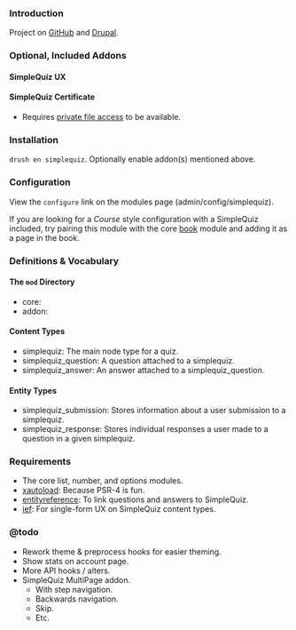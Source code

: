 ### Introduction ###

Project on [GitHub](https://github.com/ElectronicPress/SimpleQuiz) and [Drupal](https://www.drupal.org/sandbox/skh/simplequiz).

### Optional, Included Addons ###

#### SimpleQuiz UX

#### SimpleQuiz Certificate
- Requires [private file access][pfa] to be available.

### Installation ###
`drush en simplequiz`.  Optionally enable addon(s) mentioned above.

### Configuration ###
View the `configure` link on the modules page (admin/config/simplequiz).

If you are looking for a *Course* style configuration with a SimpleQuiz 
included, try pairing this module with the core [book][book] module and adding 
it as a page in the book.

### Definitions & Vocabulary ###

#### The `mod` Directory ###
- core:
- addon: 

#### Content Types ####
- simplequiz: The main node type for a quiz.
- simplequiz\_question: A question attached to a simplequiz.
- simplequiz\_answer: An answer attached to a simplequiz_question.

#### Entity Types
- simplequiz\_submission: Stores information about a user submission to a 
  simplequiz.
- simplequiz\_response: Stores individual responses a user made to a question in 
  a given simplequiz.

### Requirements ###
- The core list, number, and options modules.
- [xautoload][xautoload]: Because PSR-4 is fun.
- [entityreference][er]: To link questions and answers to SimpleQuiz.
- [ief][ief]: For single-form UX on SimpleQuiz content types.

### @todo ###
- Rework theme & preprocess hooks for easier theming.
- Show stats on account page.
- More API hooks / alters.
- SimpleQuiz MultiPage addon.
  - With step navigation.
  - Backwards navigation.
  - Skip.
  - Etc.

[xautoload]: https://www.drupal.org/project/xautoload
[er]: https://www.drupal.org/project/entityreference
[ief]: https://www.drupal.org/project/inline_entity_form
[pfa]: https://www.drupal.org/documentation/modules/file#access
[book]: https://www.drupal.org/documentation/modules/book
